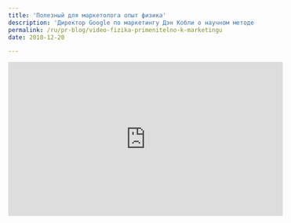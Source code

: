 ```yaml
---
title: 'Полезный для маркетолога опыт физика'
description: 'Директор Google по маркетингу Дэн Кобли о научном методе, термодинамике и принципе неопределенности Гейзенберга. Выступление на английском, но можно включить русские субтитры.'
permalink: /ru/pr-blog/video-fizika-primenitelno-k-marketingu
date: 2010-12-20

---
```


<iframe width="560" height="315" src="https://www.youtube.com/embed/8cwW_S29faQ" frameborder="0" allow="accelerometer; autoplay; encrypted-media; gyroscope; picture-in-picture" allowfullscreen></iframe>

